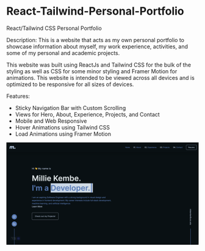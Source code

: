 # React-Tailwind-Personal-Portfolio

React/Tailwind CSS Personal Portfolio

Description: This is a website that acts as my own personal portfolio to showcase information about myself, my work experience, activities, and some of my personal and academic projects. 

This website was built using ReactJs and Tailwind CSS for the bulk of the styling as well as CSS for some minor styling and Framer Motion for animations. This website is intended to be viewed across all devices and is optimized to be responsive for all sizes of devices. 

Features:

- Sticky Navigation Bar with Custom Scrolling
- Views for Hero, About, Experience, Projects, and Contact
- Mobile and Web Responsive 
- Hover Animations using Tailwind CSS
- Load Animations using Framer Motion

![picture](https://github.com/mkembe/React-Tailwind-Personal-Portfolio/blob/main/Portfolio.png?raw=true)
